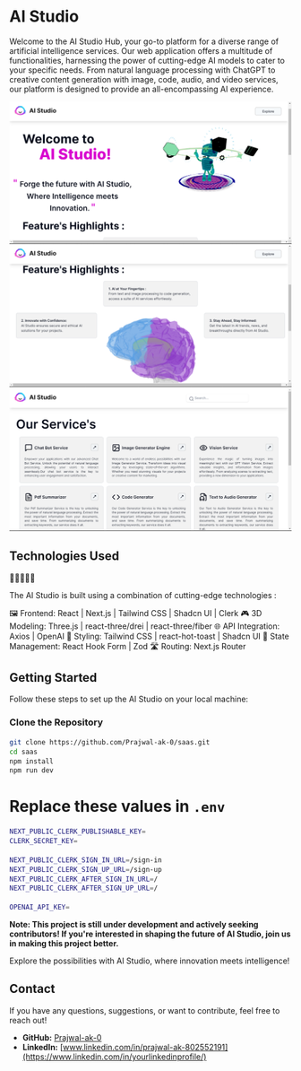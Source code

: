 # AI Studio

Welcome to the AI Studio Hub, your go-to platform for a diverse range of artificial intelligence services. Our web application offers a multitude of functionalities, harnessing the power of cutting-edge AI models to cater to your specific needs. From natural language processing with ChatGPT to creative content generation with image, code, audio, and video services, our platform is designed to provide an all-encompassing AI experience.

![Home Page](public/images/github_imag1.png)
![Features](public/images/github_image2.png)
![Services](public/images/github_image3.png)


## Technologies Used

🚀🎨🤖🔗🌐

The AI Studio is built using a combination of cutting-edge technologies :

🖼️ Frontend: React | Next.js | Tailwind CSS | Shadcn UI | Clerk
🎮 3D Modeling: Three.js | react-three/drei | react-three/fiber
🌐 API Integration: Axios | OpenAI
💅 Styling: Tailwind CSS | react-hot-toast | Shadcn UI
🔄 State Management: React Hook Form | Zod
🛣️ Routing: Next.js Router

## Getting Started

Follow these steps to set up the AI Studio on your local machine:

### Clone the Repository

```bash
git clone https://github.com/Prajwal-ak-0/saas.git
cd saas
npm install
npm run dev
```

# Replace these values in `.env`

```bash
NEXT_PUBLIC_CLERK_PUBLISHABLE_KEY=
CLERK_SECRET_KEY=

NEXT_PUBLIC_CLERK_SIGN_IN_URL=/sign-in
NEXT_PUBLIC_CLERK_SIGN_UP_URL=/sign-up
NEXT_PUBLIC_CLERK_AFTER_SIGN_IN_URL=/
NEXT_PUBLIC_CLERK_AFTER_SIGN_UP_URL=/

OPENAI_API_KEY=
```

**Note: This project is still under development and actively seeking contributors! If you're interested in shaping the future of AI Studio, join us in making this project better.**

Explore the possibilities with AI Studio, where innovation meets intelligence!

## Contact

If you have any questions, suggestions, or want to contribute, feel free to reach out!

- **GitHub:** [Prajwal-ak-0](https://github.com/Prajwal-ak-0)
- **LinkedIn:** [www.linkedin.com/in/prajwal-ak-802552191](https://www.linkedin.com/in/yourlinkedinprofile/)


